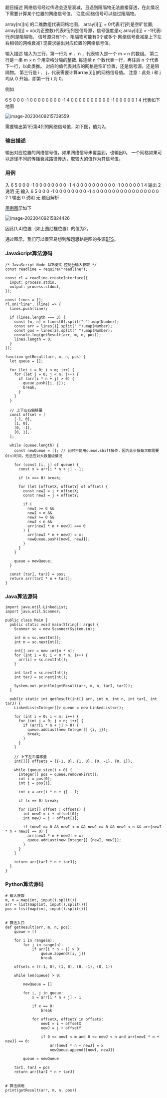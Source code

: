 题目描述
网络信号经过传递会逐层衰减，且遇到阻隔物无法直接穿透，在此情况下需要计算某个位置的网络信号值。
注意:网络信号可以绕过阻隔物。

array[m][n] 的二维数组代表网格地图，
array[i][j] = 0代表i行j列是空旷位置;
array[i][j] = x(x为正整数)代表i行j列是信号源，信号强度是x;
array[i][j] = -1代表i行j列是阻隔物。
信号源只有1个，阻隔物可能有0个或多个
网络信号衰减是上下左右相邻的网格衰减1
现要求输出对应位置的网络信号值。

输入描述
输入为三行，第一行为 m 、n ，代表输入是一个 m × n 的数组。
第二行是一串 m × n 个用空格分隔的整数.
每连续 n 个数代表一行，再往后 n 个代表下一行，以此类推。
对应的值代表对应的网格是空旷位置，还是信号源，还是阻隔物。
第三行是 i 、 j，代表需要计算array[i][j]的网络信号值。
注意：此处 i 和 j 均从 0 开始，即第一行 i 为 0。

例如

6 5
0 0 0 -1 0 0 0 0 0 0 0 0 -1 4 0 0 0 0 0 0 0 0 0 0 -1 0 0 0 0 0
1 4
代表如下地图

![image-20230409215739559](https://www.hualigs.cn/image/6432c45a0e05d.jpg)

需要输出第1行第4列的网络信号值，如下图，值为2。



### 输出描述

输出对应位置的网络信号值，如果网络信号未覆盖到，也输出0。
一个网格如果可以途径不同的传播衰减路径传达，取较大的值作为其信号值。



### 用例

入	6 5
0 0 0 -1 0 0 0 0 0 0 0 0 -1 4 0 0 0 0 0 0 0 0 0 0 -1 0 0 0 0 0
1 4
输出	2
说明	无
输入	6 5
0 0 0 -1 0 0 0 0 0 0 0 0 -1 4 0 0 0 0 0 0 0 0 0 0 0 0 0 0 0 0
2 1
输出	0
说明	无
题目解析

[用例图](https://so.csdn.net/so/search?q=用例图&spm=1001.2101.3001.7020)示如下

![image-20230409215824426](https://www.hualigs.cn/image/6432c4a419aae.jpg)

因此[1,4]位置（如上图红框位置）的值为2。



通过图示，我们可以很容易想到解题思路是图的多源[BFS](https://so.csdn.net/so/search?q=BFS&spm=1001.2101.3001.7020)。

### JavaScript算法源码

```
/* JavaScript Node ACM模式 控制台输入获取 */
const readline = require("readline");
 
const rl = readline.createInterface({
  input: process.stdin,
  output: process.stdout,
});
 
const lines = [];
rl.on("line", (line) => {
  lines.push(line);
 
  if (lines.length === 3) {
    const [m, n] = lines[0].split(" ").map(Number);
    const arr = lines[1].split(" ").map(Number);
    const pos = lines[2].split(" ").map(Number);
    console.log(getResult(arr, m, n, pos));
    lines.length = 0;
  }
});
 
function getResult(arr, m, n, pos) {
  let queue = [];
 
  for (let i = 0; i < m; i++) {
    for (let j = 0; j < n; j++) {
      if (arr[i * n + j] > 0) {
        queue.push([i, j]);
        break;
      }
    }
  }
 
  // 上下左右偏移量
  const offset = [
    [-1, 0],
    [1, 0],
    [0, -1],
    [0, 1],
  ];
 
  while (queue.length) {
    const newQueue = []; // 此时不使用queue.shift操作，因为此步操每次都需要O(n)时间，无法应对大数量级情况
 
    for (const [i, j] of queue) {
      const x = arr[i * n + j] - 1;
 
      if (x === 0) break;
 
      for (let [offsetX, offsetY] of offset) {
        const newI = i + offsetX;
        const newJ = j + offsetY;
 
        if (
          newI >= 0 &&
          newI < m &&
          newJ >= 0 &&
          newJ < n &&
          arr[newI * n + newJ] === 0
        ) {
          arr[newI * n + newJ] = x;
          newQueue.push([newI, newJ]);
        }
      }
    }
 
    queue = newQueue;
  }
 
  const [tarI, tarJ] = pos;
  return arr[tarI * n + tarJ];
}
```

### Java算法源码

```
import java.util.LinkedList;
import java.util.Scanner;
 
public class Main {
  public static void main(String[] args) {
    Scanner sc = new Scanner(System.in);
 
    int m = sc.nextInt();
    int n = sc.nextInt();
 
    int[] arr = new int[m * n];
    for (int i = 0; i < m * n; i++) {
      arr[i] = sc.nextInt();
    }
 
    int tarI = sc.nextInt();
    int tarJ = sc.nextInt();
 
    System.out.println(getResult(arr, m, n, tarI, tarJ));
  }
 
  public static int getResult(int[] arr, int m, int n, int tarI, int tarJ) {
    LinkedList<Integer[]> queue = new LinkedList<>();
 
    for (int i = 0; i < m; i++) {
      for (int j = 0; j < n; j++) {
        if (arr[i * n + j] > 0) {
          queue.addLast(new Integer[] {i, j});
          break;
        }
      }
    }
 
    // 上下左右偏移量
    int[][] offsets = {{-1, 0}, {1, 0}, {0, -1}, {0, 1}};
 
    while (queue.size() > 0) {
      Integer[] pos = queue.removeFirst();
      int i = pos[0];
      int j = pos[1];
 
      int x = arr[i * n + j] - 1;
 
      if (x == 0) break;
 
      for (int[] offset : offsets) {
        int newI = i + offset[0];
        int newJ = j + offset[1];
 
        if (newI >= 0 && newI < m && newJ >= 0 && newJ < n && arr[newI * n + newJ] == 0) {
          arr[newI * n + newJ] = x;
          queue.addLast(new Integer[] {newI, newJ});
        }
      }
    }
 
    return arr[tarI * n + tarJ];
  }
}
```

### Python算法源码

```
# 输入获取
m, n = map(int, input().split())
arr = list(map(int, input().split()))
pos = list(map(int, input().split()))
 
 
# 算法入口
def getResult(arr, m, n, pos):
    queue = []
 
    for i in range(m):
        for j in range(n):
            if arr[i * n + j] > 0:
                queue.append([i, j])
                break
 
    offsets = ((-1, 0), (1, 0), (0, -1), (0, 1))
 
    while len(queue) > 0:
 
        newQueue = []
 
        for i, j in queue:
            x = arr[i * n + j] - 1
 
            if x == 0:
                break
 
            for offsetX, offsetY in offsets:
                newI = i + offsetX
                newJ = j + offsetY
 
                if 0 <= newI < m and 0 <= newJ < n and arr[newI * n + newJ] == 0:
                    arr[newI * n + newJ] = x
                    newQueue.append([newI, newJ])
 
        queue = newQueue
 
    tarI, tarJ = pos
    return arr[tarI * n + tarJ]
 
 
# 算法调用
print(getResult(arr, m, n, pos))
```

